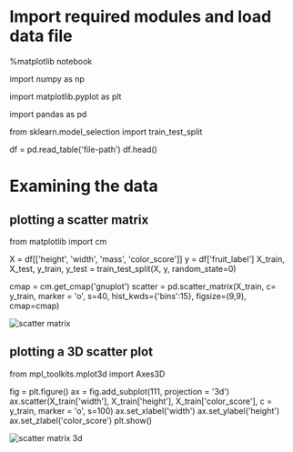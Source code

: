 # Import required modules and load data file

%matplotlib notebook

import numpy as np

import matplotlib.pyplot as plt

import pandas as pd

from sklearn.model_selection import train_test_split

df = pd.read_table('file-path')
df.head()

# Examining the data

## plotting a scatter matrix
from matplotlib import cm

X = df[['height', 'width', 'mass', 'color_score']]
y = df['fruit_label']
X_train, X_test, y_train, y_test = train_test_split(X, y, random_state=0)

cmap = cm.get_cmap('gnuplot')
scatter = pd.scatter_matrix(X_train, c= y_train, marker = 'o', s=40, hist_kwds={'bins':15}, figsize=(9,9), cmap=cmap)


![scatter matrix](https://pawan-mittal.github.io/allassets.github.io/data-science/machine-learning-python/m1-s1.png)


## plotting a 3D scatter plot
from mpl_toolkits.mplot3d import Axes3D

fig = plt.figure()
ax = fig.add_subplot(111, projection = '3d')
ax.scatter(X_train['width'], X_train['height'], X_train['color_score'], c = y_train, marker = 'o', s=100)
ax.set_xlabel('width')
ax.set_ylabel('height')
ax.set_zlabel('color_score')
plt.show()

![scatter matrix 3d](https://pawan-mittal.github.io/allassets.github.io/data-science/machine-learning-python/m1-s1-3d.png)
